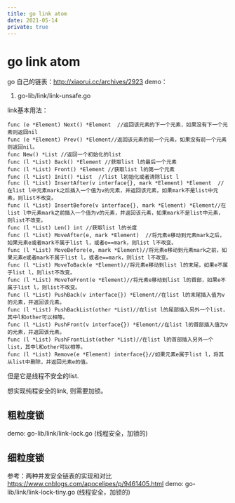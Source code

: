 ```yaml
---
title: go link atom
date: 2021-05-14
private: true
---
```

# go link atom
go 自己的链表：http://xiaorui.cc/archives/2923
demo： 
1. go-lib/link/link-unsafe.go

link基本用法：

    func (e *Element) Next() *Element  //返回该元素的下一个元素，如果没有下一个元素则返回nil
    func (e *Element) Prev() *Element//返回该元素的前一个元素，如果没有前一个元素则返回nil。
    func New() *List //返回一个初始化的list
    func (l *List) Back() *Element //获取list l的最后一个元素
    func (l *List) Front() *Element //获取list l的第一个元素
    func (l *List) Init() *List  //list l初始化或者清除list l
    func (l *List) InsertAfter(v interface{}, mark *Element) *Element  //在list l中元素mark之后插入一个值为v的元素，并返回该元素，如果mark不是list中元素，则list不改变。
    func (l *List) InsertBefore(v interface{}, mark *Element) *Element//在list l中元素mark之前插入一个值为v的元素，并返回该元素，如果mark不是list中元素，则list不改变。
    func (l *List) Len() int //获取list l的长度
    func (l *List) MoveAfter(e, mark *Element)  //将元素e移动到元素mark之后，如果元素e或者mark不属于list l，或者e==mark，则list l不改变。
    func (l *List) MoveBefore(e, mark *Element)//将元素e移动到元素mark之前，如果元素e或者mark不属于list l，或者e==mark，则list l不改变。
    func (l *List) MoveToBack(e *Element)//将元素e移动到list l的末尾，如果e不属于list l，则list不改变。
    func (l *List) MoveToFront(e *Element)//将元素e移动到list l的首部，如果e不属于list l，则list不改变。
    func (l *List) PushBack(v interface{}) *Element//在list l的末尾插入值为v的元素，并返回该元素。
    func (l *List) PushBackList(other *List)//在list l的尾部插入另外一个list，其中l和other可以相等。
    func (l *List) PushFront(v interface{}) *Element//在list l的首部插入值为v的元素，并返回该元素。
    func (l *List) PushFrontList(other *List)//在list l的首部插入另外一个list，其中l和other可以相等。
    func (l *List) Remove(e *Element) interface{}//如果元素e属于list l，将其从list中删除，并返回元素e的值。

但是它是线程不安全的list.

想实现纯程安全的link, 则需要加锁。

## 粗粒度锁
demo: go-lib/link/link-lock.go (线程安全，加锁的)
## 细粒度锁
参考：两种并发安全链表的实现和对比
https://www.cnblogs.com/apocelipes/p/9461405.html
demo: go-lib/link/link-lock-tiny.go (线程安全，加锁的)